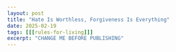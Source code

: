```yaml
---
layout: post
title: "Hate Is Worthless, Forgiveness Is Everything"
date: 2025-02-19
tags: [[[rules-for-living]]]
excerpt: "CHANGE ME BEFORE PUBLISHING"
---
```

